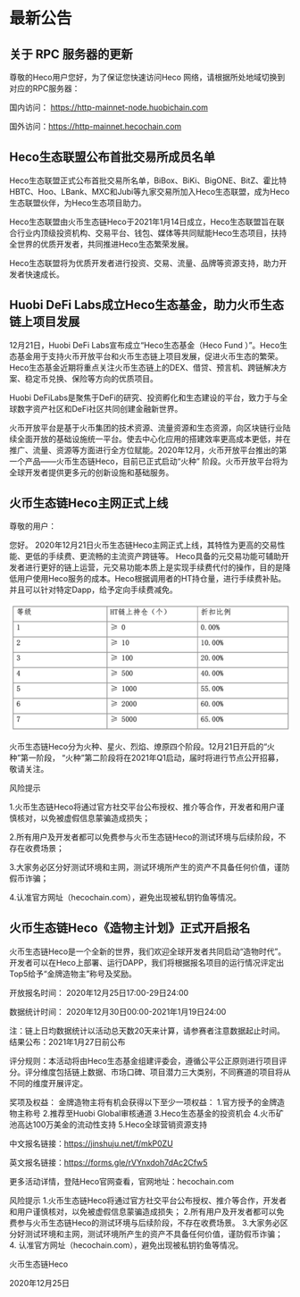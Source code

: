 # 最新公告

## 关于 RPC 服务器的更新

尊敬的Heco用户您好，为了保证您快速访问Heco 网络，请根据所处地域切换到对应的RPC服务器：

国内访问： https://http-mainnet-node.huobichain.com

国外访问：https://http-mainnet.hecochain.com

## Heco生态联盟公布首批交易所成员名单

Heco生态联盟正式公布首批交易所名单，BiBox、BiKi、BigONE、BitZ、霍比特HBTC、Hoo、LBank、MXC和Jubi等九家交易所加入Heco生态联盟，成为Heco生态联盟伙伴，为Heco生态项目助力。

Heco生态联盟由火币生态链Heco于2021年1月14日成立，Heco生态联盟旨在联合行业内顶级投资机构、交易平台、钱包、媒体等共同赋能Heco生态项目，扶持全世界的优质开发者，共同推进Heco生态繁荣发展。

Heco生态联盟将为优质开发者进行投资、交易、流量、品牌等资源支持，助力开发者快速成长。

## Huobi DeFi Labs成立Heco生态基金，助力火币生态链上项目发展
 
12月21日，Huobi DeFi Labs宣布成立“Heco生态基金（Heco Fund ）”。Heco生态基金用于支持火币开放平台和火币生态链上项目发展，促进火币生态的繁荣。Heco生态基金近期将重点关注火币生态链上的DEX、借贷、预言机、跨链解决方案、稳定币兑换、保险等方向的优质项目。
 
Huobi DeFiLabs是聚焦于DeFi的研究、投资孵化和生态建设的平台，致力于与全球数字资产社区和DeFi社区共同创建金融新世界。
 
火币开放平台是基于火币集团的技术资源、流量资源和生态资源，向区块链行业陆续全面开放的基础设施统一平台。使去中心化应用的搭建效率更高成本更低，并在推广、流量、资源等方面进行全方位赋能。2020年12月，火币开放平台推出的第一个产品——火币生态链Heco，目前已正式启动“火种” 阶段。火币开放平台将为全球开发者提供更多元的创新设施和基础服务。

## 火币生态链Heco主网正式上线

尊敬的用户：

您好。
2020年12月21日火币生态链Heco主网正式上线，其特性为更高的交易性能、更低的手续费、更流畅的主流资产跨链等。
Heco具备的元交易功能可辅助开发者进行更好的链上运营，元交易功能本质上是实现手续费代付的操作，目的是降低用户使用Heco服务的成本。Heco根据调用者的HT持仓量，进行手续费补贴。并且可以针对特定Dapp，给予定向手续费减免。

![avatar](./images/grade-cn.png)

火币生态链Heco分为火种、星火、烈焰、燎原四个阶段。12月21日开启的“火种”第一阶段， “火种”第二阶段将在2021年Q1启动，届时将进行节点公开招募，敬请关注。

风险提示

1.火币生态链Heco将通过官方社交平台公布授权、推介等合作，开发者和用户谨慎核对，以免被虚假信息蒙骗造成损失；

2.所有用户及开发者都可以免费参与火币生态链Heco的测试环境与后续阶段，不存在收费场景；

3.大家务必区分好测试环境和主网，测试环境所产生的资产不具备任何价值，谨防假币诈骗；

4.认准官方网址（hecochain.com），避免出现被私钥钓鱼等情况。

## 火币生态链Heco《造物主计划》正式开启报名
 
火币生态链Heco是一个全新的世界，我们欢迎全球开发者共同启动“造物时代”。开发者可以在Heco上部署、运行DAPP，我们将根据报名项目的运行情况评定出Top5给予“金牌造物主”称号及奖励。 
 
开放报名时间： 
2020年12月25日17:00-29日24:00 
 
数据统计时间： 
2020年12月30日00:00-2021年1月19日24:00  
 
 注：链上日均数据统计以活动总天数20天来计算，请参赛者注意数据起止时间。 
结果公布：2021年1月27日前公布 
 
评分规则：本活动将由Heco生态基金组建评委会，遵循公平公正原则进行项目评分。评分维度包括链上数据、市场口碑、项目潜力三大类别，不同赛道的项目将从不同的维度开展评定。 
 
奖项及权益： 
金牌造物主将有机会获得以下至少一项权益： 
1.官方授予的金牌造物主称号 
2.推荐至Huobi Global审核通道 
3.Heco生态基金的投资机会 
4.火币矿池高达100万美金的流动性支持 
5.Heco全球营销资源支持 
 
中文报名链接：https://jinshuju.net/f/mkP0ZU 
 
英文报名链接：https://forms.gle/rVYnxdoh7dAc2Cfw5
 
更多活动详情，登陆Heco官网查看，官网地址：hecochain.com 
 
风险提示 
1.火币生态链Heco将通过官方社交平台公布授权、推介等合作，开发者和用户谨慎核对，以免被虚假信息蒙骗造成损失； 
2.所有用户及开发者都可以免费参与火币生态链Heco的测试环境与后续阶段，不存在收费场景。 
3.大家务必区分好测试环境和主网，测试环境所产生的资产不具备任何价值，谨防假币诈骗； 
4. 认准官方网址（hecochain.com），避免出现被私钥钓鱼等情况。 
 
火币生态链Heco 

2020年12月25日 

